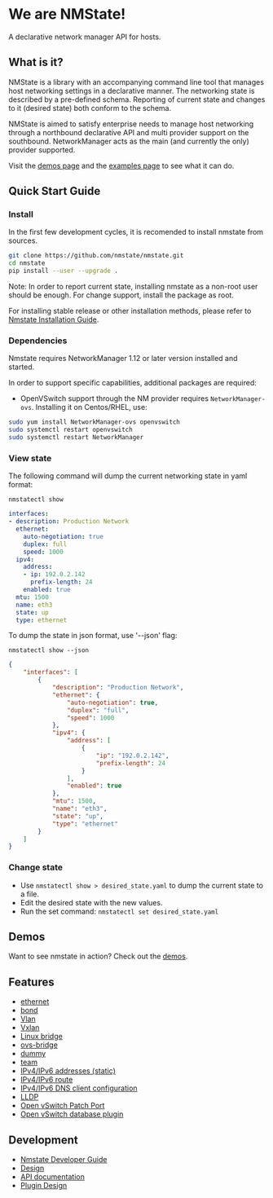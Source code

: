 # We are NMState!
A declarative network manager API for hosts.

## What is it?
NMState is a library with an accompanying command line tool that manages
host networking settings in a declarative manner.
The networking state is described by a pre-defined schema.
Reporting of current state and changes to it (desired state) both conform to
the schema.

NMState is aimed to satisfy enterprise needs to manage host networking through
a northbound declarative API and multi provider support on the southbound.
NetworkManager acts as the main (and currently the only) provider supported.

Visit the [demos page](./demos.md) and the [examples page](./examples.md)
to see what it can do.

## Quick Start Guide
### Install
In the first few development cycles, it is recomended to install nmstate from
sources.
```bash
git clone https://github.com/nmstate/nmstate.git
cd nmstate
pip install --user --upgrade .
```

Note: In order to report current state, installing nmstate as a non-root user
should be enough. For change support, install the package as root.

For installing stable release or other installation methods, please refer to
[Nmstate Installation Guide](./install.md).

### Dependencies

Nmstate requires NetworkManager 1.12 or later version installed and started.

In order to support specific capabilities, additional packages are required:
- OpenVSwitch support through the NM provider requires `NetworkManager-ovs`.
Installing it on Centos/RHEL, use:

```bash
sudo yum install NetworkManager-ovs openvswitch
sudo systemctl restart openvswitch
sudo systemctl restart NetworkManager
```

### View state

The following command will dump the current networking state in yaml format:

`nmstatectl show`

```yaml
interfaces:
- description: Production Network
  ethernet:
    auto-negotiation: true
    duplex: full
    speed: 1000
  ipv4:
    address:
    - ip: 192.0.2.142
      prefix-length: 24
    enabled: true
  mtu: 1500
  name: eth3
  state: up
  type: ethernet
```

To dump the state in json format, use '--json' flag:

`nmstatectl show --json`

```json
{
    "interfaces": [
        {
            "description": "Production Network",
            "ethernet": {
                "auto-negotiation": true,
                "duplex": "full",
                "speed": 1000
            },
            "ipv4": {
                "address": [
                    {
                        "ip": "192.0.2.142",
                        "prefix-length": 24
                    }
                ],
                "enabled": true
            },
            "mtu": 1500,
            "name": "eth3",
            "state": "up",
            "type": "ethernet"
        }
    ]
}
```

### Change state

- Use `nmstatectl show > desired_state.yaml` to dump the current state to a
file.
- Edit the desired state with the new values.
- Run the set command: `nmstatectl set desired_state.yaml`

## Demos
Want to see nmstate in action? Check out the [demos](./demos.md).

## Features
- [ethernet](./examples.md#interfaces-ethernet)
- [bond](./examples.md#interfaces-bond)
- [Vlan](./examples.md#interfaces-vlan)
- [Vxlan](./examples.md#interfaces-vxlan)
- [Linux bridge](./examples.md#interface-linux-bridge)
- [ovs-bridge](./examples.md#interfaces-ovs-bridge)
- [dummy](./examples.md#interfaces-dummy)
- [team](./examples.md#interfaces-team)
- [IPv4/IPv6 addresses (static)](./examples.md#interfaces-ethernet)
- [IPv4/IPv6 route](./examples.md#route)
- [IPv4/IPv6 DNS client configuration](./examples.md#dns)
- [LLDP](./features/lldp.md)
- [Open vSwitch Patch Port](./features/ovs_patch.md)
- [Open vSwitch database plugin](./features/ovsdb.md)

## Development
- [Nmstate Developer Guide](./devel/dev_guide.md)
- [Design](./devel/design/networking-api.md)
- [API documentation](./devel/api.md)
- [Plugin Design](./devel/plugin.md)

